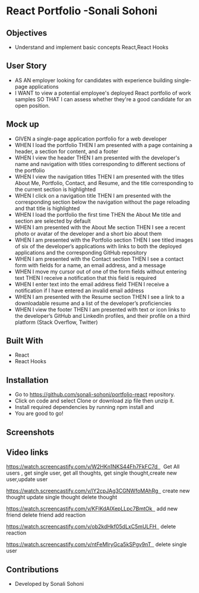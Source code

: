 # React Portfolio -Sonali Sohoni


## Objectives
* Understand and implement basic concepts React,React Hooks 

## User Story
* AS AN employer looking for candidates with experience building single-page applications
* I WANT to view a potential employee's deployed React portfolio of work samples
SO THAT I can assess whether they're a good candidate for an open position.

## Mock up

* GIVEN a single-page application portfolio for a web developer
* WHEN I load the portfolio
THEN I am presented with a page containing a header, a section for content, and a footer
* WHEN I view the header
THEN I am presented with the developer's name and navigation with titles corresponding to different sections of the portfolio
* WHEN I view the navigation titles
THEN I am presented with the titles About Me, Portfolio, Contact, and Resume, and the title corresponding to the current section is highlighted
* WHEN I click on a navigation title
THEN I am presented with the corresponding section below the navigation without the page reloading and that title is highlighted
* WHEN I load the portfolio the first time
THEN the About Me title and section are selected by default
* WHEN I am presented with the About Me section
THEN I see a recent photo or avatar of the developer and a short bio about them
* WHEN I am presented with the Portfolio section
THEN I see titled images of six of the developer’s applications with links to both the deployed applications and the corresponding GitHub repository
* WHEN I am presented with the Contact section
THEN I see a contact form with fields for a name, an email address, and a message
* WHEN I move my cursor out of one of the form fields without entering text
THEN I receive a notification that this field is required
* WHEN I enter text into the email address field
THEN I receive a notification if I have entered an invalid email address
* WHEN I am presented with the Resume section
THEN I see a link to a downloadable resume and a list of the developer’s proficiencies
* WHEN I view the footer
THEN I am presented with text or icon links to the developer’s GitHub and LinkedIn profiles, and their profile on a third platform (Stack Overflow, Twitter) 

## Built With
* React
* React Hooks



## Installation
* Go to https://github.com/sonali-sohoni/portfolio-react repository.
* Click on code and select Clone or download zip file then unzip it.
* Install required dependencies by running npm install and 
* You are good to go!


## Screenshots



## Video links

https://watch.screencastify.com/v/W2HKn1NKS44Fh7FkFC7d    Get All users , get single user, get all thoughts, get single thought,create new user,update user

https://watch.screencastify.com/v/lY2cpJAg3CGNWfoMAhRg   create new thought update single thought delete thought

https://watch.screencastify.com/v/KFIKdAIXepLLpc7BmtOk   add new friend delete friend add reaction

https://watch.screencastify.com/v/ob2kdHkf05dLxC5mULFH   delete reaction

https://watch.screencastify.com/v/ntFeMlryGca5kSPgv9nT   delete single user


   
## Contributions
* Developed by Sonali Sohoni

